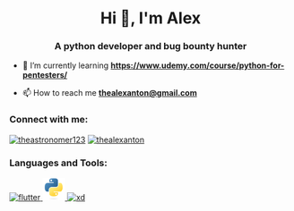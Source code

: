 <h1 align="center">Hi 👋, I'm Alex</h1>
<h3 align="center">A python developer and bug bounty hunter</h3>

- 🌱 I’m currently learning **https://www.udemy.com/course/python-for-pentesters/**

- 📫 How to reach me **thealexanton@gmail.com**

<h3 align="left">Connect with me:</h3>
<p align="left">
<a href="https://dev.to/theastronomer123" target="blank"><img align="center" src="https://cdn.jsdelivr.net/npm/simple-icons@3.0.1/icons/dev-dot-to.svg" alt="theastronomer123" height="30" width="40" /></a>
<a href="https://twitter.com/_thealexanton_" target="blank"><img align="center" src="https://raw.githubusercontent.com/rahuldkjain/github-profile-readme-generator/neutral-icons/src/images/icons/Social/twitter.svg" alt="thealexanton" height="30" width="40" /></a>
</p>

<h3 align="left">Languages and Tools:</h3>
<p align="left"> <a href="https://flutter.dev" target="_blank"> <img src="https://www.vectorlogo.zone/logos/flutterio/flutterio-icon.svg" alt="flutter" width="40" height="40"/> </a> <a href="https://www.python.org" target="_blank"> <img src="https://raw.githubusercontent.com/devicons/devicon/master/icons/python/python-original.svg" alt="python" width="40" height="40"/> </a> <a href="https://www.adobe.com/products/xd.html" target="_blank"> <img src="https://cdn.worldvectorlogo.com/logos/adobe-xd.svg" alt="xd" width="40" height="40"/> </a> </p>
